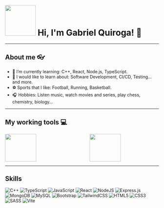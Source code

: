 # <img src="https://media.giphy.com/media/v1.Y2lkPTc5MGI3NjExeHlpeW82ZzAydnhtOHppZjhzN3U4NmRiMmRxdXQ1eHkwbDd1MHJkbSZlcD12MV9pbnRlcm5hbF9naWZfYnlfaWQmY3Q9Zw/QDjpIL6oNCVZ4qzGs7/giphy.gif" width="100" height="100"/> Hi, I'm Gabriel Quiroga! 👋

----

## About me :eyeglasses:

- 🌱 I’m currently learning: C++, React, Node.js, TypeScript.
- 🔭 I would like to learn about: Software Development, CI/CD, Testing... and more.
- ⚽ Sports that I like: Football, Running, Basketball.
- 🎧 Hobbies: Listen music, watch movies and series, play chess, chemistry, biology...

---

## My working tools :computer:

<img align="left" width="45%" height="90" src="https://github-readme-stats.vercel.app/api/top-langs/?username=anuraghazra&layout=donut&theme=radical"/>
<img align="right" width="45%" height="90" src="https://github-readme-stats.vercel.app/api?username=l1too&show_icons=true&theme=radical"/>

<br clear="both"/>

---

## Skills

![C++](https://img.shields.io/badge/c++-%2300599C.svg?style=for-the-badge&logo=c%2B%2B&logoColor=white) 	![TypeScript](https://img.shields.io/badge/typescript-%23007ACC.svg?style=for-the-badge&logo=typescript&logoColor=white) 	![JavaScript](https://img.shields.io/badge/javascript-%23323330.svg?style=for-the-badge&logo=javascript&logoColor=%23F7DF1E) 	![React](https://img.shields.io/badge/react-%2320232a.svg?style=for-the-badge&logo=react&logoColor=%2361DAFB) ![NodeJS](https://img.shields.io/badge/node.js-6DA55F?style=for-the-badge&logo=node.js&logoColor=white) ![Express.js](https://img.shields.io/badge/express.js-%23404d59.svg?style=for-the-badge&logo=express&logoColor=%2361DAFB) ![MongoDB](https://img.shields.io/badge/MongoDB-%234ea94b.svg?style=for-the-badge&logo=mongodb&logoColor=white)  ![MySQL](https://img.shields.io/badge/mysql-4479A1.svg?style=for-the-badge&logo=mysql&logoColor=white) ![Bootstrap](https://img.shields.io/badge/bootstrap-%238511FA.svg?style=for-the-badge&logo=bootstrap&logoColor=white) ![TailwindCSS](https://img.shields.io/badge/tailwindcss-%2338B2AC.svg?style=for-the-badge&logo=tailwind-css&logoColor=white) ![HTML5](https://img.shields.io/badge/html5-%23E34F26.svg?style=for-the-badge&logo=html5&logoColor=white) ![CSS3](https://img.shields.io/badge/css3-%231572B6.svg?style=for-the-badge&logo=css3&logoColor=white) ![SASS](https://img.shields.io/badge/SASS-hotpink.svg?style=for-the-badge&logo=SASS&logoColor=white) ![Vite](https://img.shields.io/badge/vite-%23646CFF.svg?style=for-the-badge&logo=vite&logoColor=white)